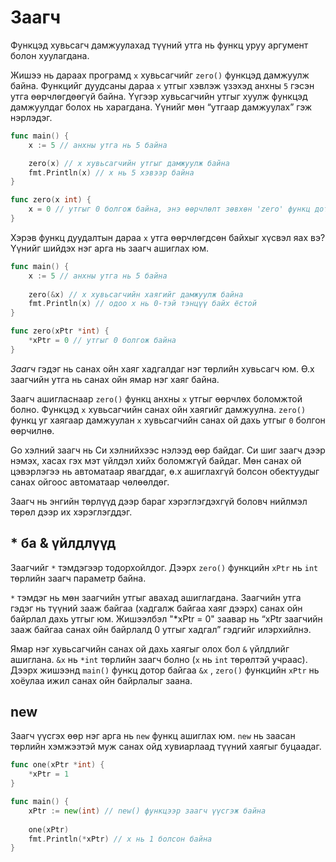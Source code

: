 # Заагч

Функцэд хувьсагч дамжуулахад түүний утга нь функц уруу аргумент болон хуулагдана.

Жишээ нь дараах програмд `x` хувьсагчийг `zero()` функцэд дамжуулж байна. Функцийг дуудсаны дараа `x` утгыг хэвлэж үзэхэд анхны `5` гэсэн утга өөрчлөгдөөгүй байна. Үүгээр хувьсагчийн утгыг хуулж функцэд дамжуулдаг болох нь харагдана. Үүнийг мөн “утгаар дамжуулах” гэж нэрлэдэг.

```go
func main() {
    x := 5 // анхны утга нь 5 байна

    zero(x) // x хувьсагчийн утгыг дамжуулж байна
    fmt.Println(x) // x нь 5 хэвээр байна
}

func zero(x int) {
    x = 0 // утгыг 0 болгож байна, энэ өөрчлөлт зөвхөн 'zero' функц дотор хүчинтэй
}
```

Хэрэв функц дуудалтын дараа `x` утга өөрчлөгдсөн байхыг хүсвэл яах вэ? Үүнийг шийдэх нэг арга нь заагч ашиглах юм.

```go
func main() {
    x := 5 // анхны утга нь 5 байна
    
    zero(&x) // x хувьсагчийн хаягийг дамжуулж байна
    fmt.Println(x) // одоо x нь 0-тэй тэнцүү байх ёстой
}

func zero(xPtr *int) {
    *xPtr = 0 // утгыг 0 болгож байна
}
```

_Заагч_ гэдэг нь санах ойн хаяг хадгалдаг нэг төрлийн хувьсагч юм. Ө.х заагчийн утга нь санах ойн ямар нэг хаяг байна.

Заагч ашигласнаар `zero()` функц анхны `x` утгыг өөрчлөх боломжтой болно. Функцэд `x` хувьсагчийн санах ойн хаягийг дамжуулна. `zero()` функц уг хаягаар дамжуулан `x` хувьсагчийн санах ой дахь утгыг `0` болгон өөрчилнө.

Go хэлний заагч нь Си хэлнийхээс нэлээд өөр байдаг. Си шиг заагч дээр нэмэх, хасах гэх мэт үйлдэл хийх боломжгүй байдаг. Мөн санах ой цэвэрлэгээ нь автоматаар явагддаг, ө.х ашиглахгүй болсон обектуудыг санах ойгоос автоматаар чөлөөлдөг.

Заагч нь энгийн төрлүүд дээр бараг хэрэглэгдэхгүй боловч нийлмэл төрөл дээр их хэрэглэгддэг.

## \* ба & үйлдлүүд

Заагчийг `*` тэмдэгээр тодорхойлдог. Дээрх `zero()` функцийн `xPtr` нь `int` төрлийн заагч параметр байна.

`*` тэмдэг нь мөн заагчийн утгыг авахад ашиглагдана. Заагчийн утга гэдэг нь түүний зааж байгаа (хадгалж байгаа хаяг дээрх) санах ойн байрлал дахь утгыг юм. Жишээлбэл "*xPtr = 0" заавар нь “xPtr заагчийн зааж байгаа санах ойн байрлалд 0 утгыг хадгал” гэдгийг илэрхийлнэ.

Ямар нэг хувьсагчийн санах ой дахь хаягыг олох бол `&` үйлдлийг ашиглана. `&x` нь `*int` төрлийн заагч болно (`x` нь `int` төрөлтэй учраас). Дээрх жишээнд `main()` функц дотор байгаа `&x` , `zero()` функцийн `xPtr` нь хоёулаа ижил санах ойн байрлалыг заана.

## new

Заагч үүсгэх өөр нэг арга нь `new` функц ашиглах юм. `new` нь заасан төрлийн хэмжээтэй муж санах ойд хувиарлаад түүний хаягыг буцаадаг.

```go
func one(xPtr *int) {
    *xPtr = 1
}

func main() {
    xPtr := new(int) // new() функцээр заагч үүсгэж байна
    
    one(xPtr)
    fmt.Println(*xPtr) // x нь 1 болсон байна
}
```



